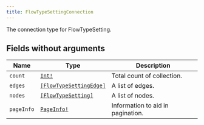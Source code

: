 ```yaml
---
title: FlowTypeSettingConnection
---
```


The connection type for FlowTypeSetting.

## Fields without arguments

| Name | Type | Description |
|------|------|-------------|
| `count` | [`Int!`](../scalar/int.md) | Total count of collection. |
| `edges` | [`[FlowTypeSettingEdge]`](../object/flowtypesettingedge.md) | A list of edges. |
| `nodes` | [`[FlowTypeSetting]`](../object/flowtypesetting.md) | A list of nodes. |
| `pageInfo` | [`PageInfo!`](../object/pageinfo.md) | Information to aid in pagination. |

